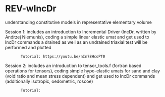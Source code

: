 # REV-wIncDr
understanding constitutive models in representative elementary volume 

Session 1: includes an introduction to Incremental Driver (IncDr, written by Andrzej Niemunis), 
           coding a simple linear elastic umat and get used to IncDr commands
           a drained as well as an undrained triaxial test will be performed and plotted

           Tutorial: https://youtu.be/nIn78HcoPT0

Session 2: includes an introduction to tensor_tools.f (fortran based operations for tensors), 
           coding simple hypo-elastic umats for sand and clay (void ratio and mean stress dependent)
           and get used to IncDr commands (additionally isotropic, oedometric, roscoe)

           Tutorial: 
